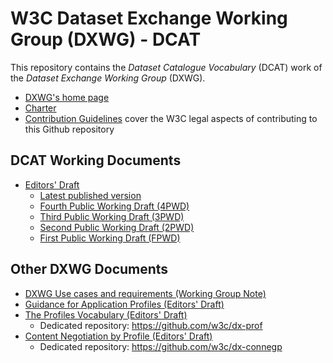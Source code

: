 # W3C Dataset Exchange Working Group (DXWG) - DCAT

This repository contains the *Dataset Catalogue Vocabulary* (DCAT) work of the *Dataset Exchange Working Group* (DXWG).

- [DXWG's home page](https://www.w3.org/2017/dxwg/)
- [Charter](https://www.w3.org/2020/02/dx-wg-charter.html)
- [Contribution Guidelines](CONTRIBUTING.md) cover the W3C legal aspects of contributing to this Github repository 

## DCAT Working Documents

- [Editors' Draft](https://w3c.github.io/dxwg/dcat/)  
  - [Latest published version](https://www.w3.org/TR/vocab-dcat-3/)
  - [Fourth Public Working Draft (4PWD)](https://www.w3.org/TR/2022/WD-vocab-dcat-3-20220510/)
  - [Third Public Working Draft (3PWD)](https://www.w3.org/TR/2022/WD-vocab-dcat-3-20220111/)
  - [Second Public Working Draft (2PWD)](https://www.w3.org/TR/2021/WD-vocab-dcat-3-20210504/)
  - [First Public Working Draft (FPWD)](https://www.w3.org/TR/2020/WD-vocab-dcat-3-20201217/)

## Other DXWG Documents

- [DXWG Use cases and requirements (Working Group Note)](https://www.w3.org/TR/dcat-ucr/)
- [Guidance for Application Profiles (Editors' Draft)](https://w3c.github.io/dxwg/profiles/)
- [The Profiles Vocabulary (Editors' Draft)](https://w3c.github.io/dx-prof/)
  - Dedicated repository: https://github.com/w3c/dx-prof
- [Content Negotiation by Profile (Editors' Draft)](https://w3c.github.io/dx-connegp/) 
  - Dedicated repository: https://github.com/w3c/dx-connegp
